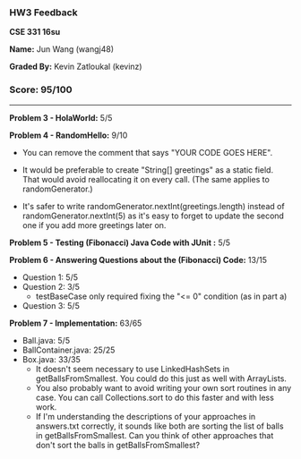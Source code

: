 ### HW3 Feedback

**CSE 331 16su**

**Name:** Jun Wang (wangj48)

**Graded By:** Kevin Zatloukal (kevinz)

### Score: 95/100
---

**Problem 3 - HolaWorld:** 5/5

**Problem 4 - RandomHello:** 9/10

- You can remove the comment that says "YOUR CODE GOES HERE".

- It would be preferable to create "String[] greetings" as a static field.
  That would avoid reallocating it on every call. 
  (The same applies to randomGenerator.)
  
- It's safer to write randomGenerator.nextInt(greetings.length) instead of
  randomGenerator.nextInt(5) as it's easy to forget to update the second one
  if you add more greetings later on.

**Problem 5 - Testing (Fibonacci) Java Code with JUnit :** 5/5

**Problem 6 - Answering Questions about the (Fibonacci) Code:** 13/15

- Question 1: 5/5
- Question 2: 3/5
   - testBaseCase only required fixing the "<= 0" condition (as in part a)
- Question 3: 5/5

**Problem 7 - Implementation:** 63/65

- Ball.java: 5/5
- BallContainer.java: 25/25
- Box.java: 33/35
  - It doesn't seem necessary to use LinkedHashSets in getBallsFromSmallest.
    You could do this just as well with ArrayLists.
  - You also probably want to avoid writing your own sort routines in any case.
    You can call Collections.sort to do this faster and with less work.
  - If I'm understanding the descriptions of your approaches in answers.txt
    correctly, it sounds like both are sorting the list of balls in
    getBallsFromSmallest. Can you think of other approaches that don't sort the
    balls in getBallsFromSmallest?
